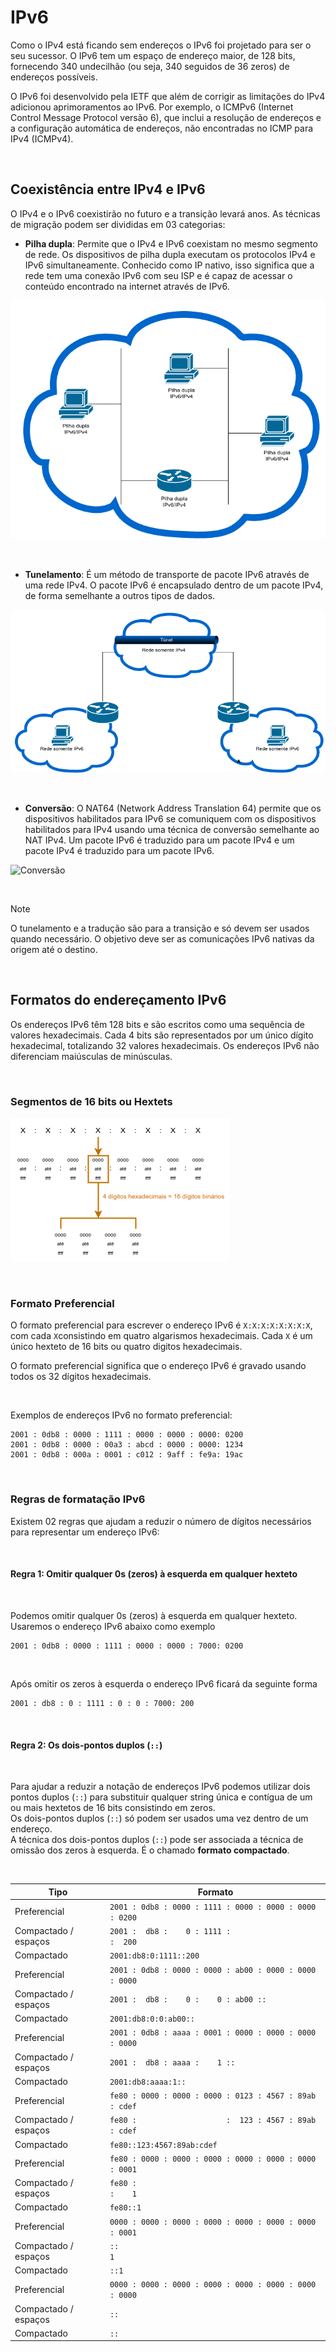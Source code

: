# IPv6

Como o IPv4 está ficando sem endereços o IPv6 foi projetado para ser o seu sucessor.
O IPv6 tem um espaço de endereço maior, de 128 bits, fornecendo 340 undecilhão (ou seja, 340 seguidos de 36 zeros) de endereços possíveis.

O IPv6 foi desenvolvido pela IETF que além de corrigir as limitações do IPv4 adicionou aprimoramentos ao IPv6. Por exemplo, o ICMPv6 (Internet Control Message Protocol versão 6), que inclui a resolução de endereços e a configuração automática de endereços, não encontradas no ICMP para IPv4 (ICMPv4).

<br>

## Coexistência entre IPv4 e IPv6

O IPv4 e o IPv6 coexistirão no futuro e a transição levará anos. As técnicas de migração podem ser divididas em 03 categorias:

- **Pilha dupla**: Permite que o IPv4 e IPv6 coexistam no mesmo segmento de rede. Os dispositivos de pilha dupla executam os protocolos IPv4 e IPv6 simultaneamente. Conhecido como IP nativo, isso significa que a rede tem uma conexão IPv6 com seu ISP e é capaz de acessar o conteúdo encontrado na internet através de IPv6.


![Pilha dupla](./Imagens/Pilha_dupla.png)

<br>

- **Tunelamento**: É um método de transporte de pacote IPv6 através de uma rede IPv4. O pacote IPv6 é encapsulado dentro de um pacote IPv4, de forma semelhante a outros tipos de dados.

![Tunelamento](./Imagens/Tunelamento.png)

<br>

- **Conversão**: O NAT64 (Network Address Translation 64) permite que os dispositivos habilitados para IPv6 se comuniquem com os dispositivos habilitados para IPv4 usando uma técnica de conversão semelhante ao NAT IPv4. Um pacote IPv6 é traduzido para um pacote IPv4 e um pacote IPv4 é traduzido para um pacote IPv6.

![Conversão](./Imagens/Conversão.png)

<br>

>[!NOTE]
>O tunelamento e a tradução são para a transição e só devem ser usados quando necessário. O objetivo deve ser as comunicações IPv6 nativas da origem até o destino.

<br>

## Formatos do endereçamento IPv6

Os endereços IPv6 têm 128 bits e são escritos como uma sequência de valores hexadecimais. Cada 4 bits são representados por um único dígito hexadecimal, totalizando 32 valores hexadecimais. Os endereços IPv6 não diferenciam maiúsculas de minúsculas.

<br>

### Segmentos de 16 bits ou Hextets

![Segmentos de 16 bits](./Imagens/IPv6_segmentos.png)

<br>

### Formato Preferencial

O formato preferencial para escrever o endereço IPv6 é `X:X:X:X:X:X:X:X`, com cada `X`consistindo em quatro algarismos hexadecimais. Cada `X` é um único hexteto de 16 bits ou quatro digitos hexadecimais.

O formato preferencial significa que o endereço IPv6 é gravado usando todos os 32 dígitos hexadecimais. 

<br>

Exemplos de endereços IPv6 no formato preferencial:

```
2001 : 0db8 : 0000 : 1111 : 0000 : 0000 : 0000: 0200
2001 : 0db8 : 0000 : 00a3 : abcd : 0000 : 0000: 1234
2001 : 0db8 : 000a : 0001 : c012 : 9aff : fe9a: 19ac
```

<br>

### Regras de formatação IPv6

Existem 02 regras que ajudam a reduzir o número de dígitos necessários para representar um endereço IPv6:

<br>

#### Regra 1: Omitir qualquer 0s (zeros) à esquerda em qualquer hexteto

<br>

Podemos omitir qualquer 0s (zeros) à esquerda em qualquer hexteto.
Usaremos o endereço IPv6 abaixo como exemplo

```
2001 : 0db8 : 0000 : 1111 : 0000 : 0000 : 7000: 0200
```

<br>

Após omitir os zeros à esquerda o endereço IPv6 ficará da seguinte forma

```
2001 : db8 : 0 : 1111 : 0 : 0 : 7000: 200
```

<br>

#### Regra 2: Os dois-pontos duplos (`::`)
  
<br>

Para ajudar a reduzir a notação de endereços IPv6 podemos utilizar dois pontos duplos (`::`) para substituir qualquer string única e contígua de um ou mais hextetos de 16 bits consistindo em zeros.  
Os dois-pontos duplos (`::`) só podem ser usados uma vez dentro de um endereço.   
A técnica dos dois-pontos duplos (`::`) pode ser associada a técnica de omissão dos zeros à esquerda. É o chamado **formato compactado**.

<br>

| Tipo | Formato |
| --- | --- |
| Preferencial | `2001 : 0db8 : 0000 : 1111 : 0000 : 0000 : 0000 : 0200` |
| Compactado / espaços | `2001 :  db8 :    0 : 1111 :                    :  200`|
| Compactado | `2001:db8:0:1111::200` |
| Preferencial | `2001 : 0db8 : 0000 : 0000 : ab00 : 0000 : 0000 : 0000` |
| Compactado / espaços | `2001 :  db8 :    0 :    0 : ab00 ::` |
| Compactado | `2001:db8:0:0:ab00::` |
| Preferencial | `2001 : 0db8 : aaaa : 0001 : 0000 : 0000 : 0000 : 0000` |
| Compactado / espaços | `2001 :  db8 : aaaa :    1 ::` |
| Compactado | `2001:db8:aaaa:1::` |
| Preferencial | `fe80 : 0000 : 0000 : 0000 : 0123 : 4567 : 89ab : cdef` |
| Compactado / espaços | `fe80 :                    :  123 : 4567 : 89ab : cdef` |
| Compactado | `fe80::123:4567:89ab:cdef` |
| Preferencial | `fe80 : 0000 : 0000 : 0000 : 0000 : 0000 : 0000 : 0001` |
| Compactado / espaços | `fe80 :                                         :    1` |
| Compactado | `fe80::1` |
| Preferencial | `0000 : 0000 : 0000 : 0000 : 0000 : 0000 : 0000 : 0001 ` |
| Compactado / espaços | `::                                                   1` |
| Compactado | `::1` |
| Preferencial | `0000 : 0000 : 0000 : 0000 : 0000 : 0000 : 0000 : 0000 ` |
| Compactado / espaços | `::` |
| Compactado | `::` |
